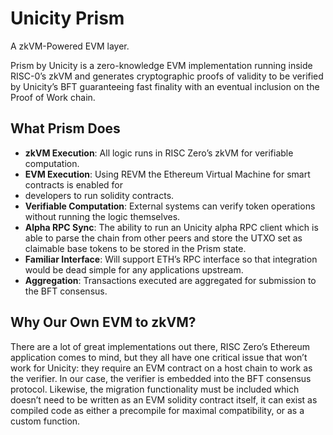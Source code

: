 # Unicity Prism

A zkVM-Powered EVM layer.

Prism by Unicity is a zero-knowledge EVM implementation running inside RISC-0’s zkVM and generates
cryptographic proofs of validity to be verified by Unicity’s BFT guaranteeing fast finality with an
eventual inclusion on the Proof of Work chain.

## What Prism Does
* **zkVM Execution**: All logic runs in RISC Zero’s zkVM for verifiable computation.
* **EVM Execution**: Using REVM the Ethereum Virtual Machine for smart contracts is enabled for
* developers to run solidity contracts.
* **Verifiable Computation**: External systems can verify token operations without running the
logic themselves.
* **Alpha RPC Sync**: The ability to run an Unicity alpha RPC client which is able to parse the
chain from other peers and store the UTXO set as claimable base tokens to be stored in the Prism
state.
* **Familiar Interface**: Will support ETH’s RPC interface so that integration would be dead simple
for any applications upstream.
* **Aggregation**: Transactions executed are aggregated for submission to the BFT consensus.

## Why Our Own EVM to zkVM?
There are a lot of great implementations out there, RISC Zero’s Ethereum application comes to mind,
but they all have one critical issue that won’t work for Unicity: they require an EVM contract on a
host chain to work as the verifier. In our case, the verifier is embedded into the BFT consensus
protocol. Likewise, the migration functionality must be included which doesn’t need to be written
as an EVM solidity contract itself, it can exist as compiled code as either a precompile for
maximal compatibility, or as a custom function.
